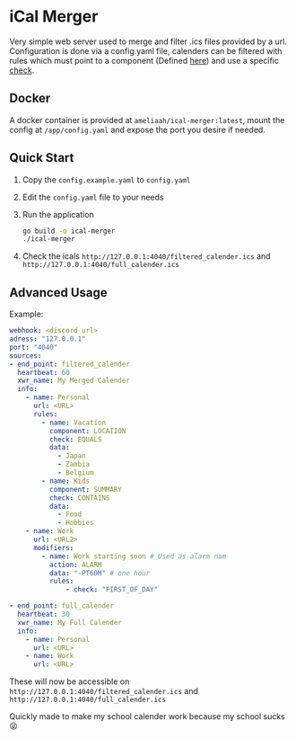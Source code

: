 # iCal Merger

Very simple web server used to merge and filter .ics files provided by a url. 
Configuration is done via a config.yaml file, calenders can be filtered with rules which must point to a component (Defined [here](https://pkg.go.dev/github.com/arran4/golang-ical#Property)) and use a specific [check](ical/checks.go#L24).

## Docker

A docker container is provided at `ameliaah/ical-merger:latest`, mount the config at `/app/config.yaml` and expose the port you desire if needed.

## Quick Start

1. Copy the `config.example.yaml` to `config.yaml`
2. Edit the `config.yaml` file to your needs
3. Run the application

    ```bash
    go build -o ical-merger
    ./ical-merger
    ```

4. Check the icals `http://127.0.0.1:4040/filtered_calender.ics` and `http://127.0.0.1:4040/full_calender.ics`

## Advanced Usage

Example:

```yaml
webhook: <discord url>
adress: "127.0.0.1"
port: "4040"
sources:
- end_point: filtered_calender
  heartbeat: 60
  xwr_name: My Merged Calender
  info:
    - name: Personal
      url: <URL>
      rules:
        - name: Vacation
          component: LOCATION
          check: EQUALS 
          data: 
            - Japan
            - Zambia
            - Belgium
        - name: Kids
          component: SUMMARY
          check: CONTAINS
          data:
            - Food
            - Hobbies
    - name: Work
      url: <URL2>
      modifiers:
        - name: Work starting soon # Used as alarm nam
          action: ALARM
          data: "-PT60M" # one hour
          rules:
              - check: "FIRST_OF_DAY"

- end_point: full_calender
  heartbeat: 30
  xwr_name: My Full Calender
  info:
    - name: Personal
      url: <URL>
    - name: Work
      url: <URL>
```

These will now be accessible on `http://127.0.0.1:4040/filtered_calender.ics` and `http://127.0.0.1:4040/full_calender.ics`

Quickly made to make my school calender work because my school sucks 😝
